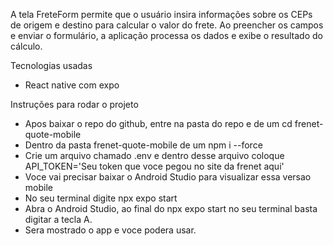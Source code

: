 A tela FreteForm permite que o usuário insira informações sobre os CEPs de origem e destino para calcular o valor do frete. Ao preencher os campos e enviar o formulário, a aplicação processa os dados e exibe o resultado do cálculo.

Tecnologias usadas

 - React native com expo

Instruções para rodar o projeto

 - Apos baixar o repo do github, entre na pasta do repo e de um cd frenet-quote-mobile
 - Dentro da pasta frenet-quote-mobile de um npm i --force
 - Crie um arquivo chamado .env e dentro desse arquivo coloque API_TOKEN='Seu token que voce pegou no site da frenet aqui'
 - Voce vai precisar baixar o Android Studio para visualizar essa versao mobile
 - No seu terminal digite npx expo start
 - Abra o Android Studio, ao final do npx expo start no seu terminal basta digitar a tecla A.
 - Sera mostrado o app e voce podera usar.
